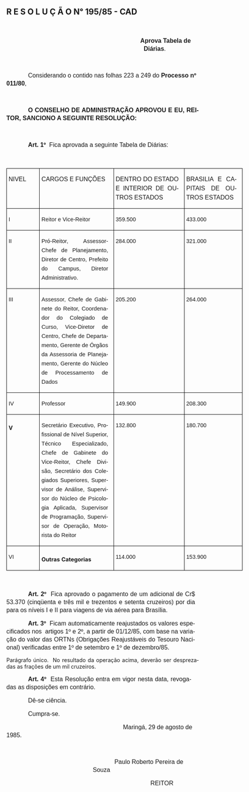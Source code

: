 <body lang=PT-BR style='tab-interval:35.4pt'>

<div class=Section1>

<h2>R E S O L U Ç Ã O N° 195/85 - CAD</h2>

<p class=MsoNormal align=center style='text-align:center;text-indent:42.55pt;
line-height:150%'><span style='font-size:12.0pt;mso-bidi-font-size:10.0pt;
font-family:Arial'><![if !supportEmptyParas]>&nbsp;<![endif]><o:p></o:p></span></p>

<p class=MsoNormal align=center style='margin-left:205.25pt;text-align:center;
text-indent:42.55pt;line-height:150%'><b><span style='font-size:12.0pt;
mso-bidi-font-size:10.0pt;font-family:Arial'>Aprova Tabela de Diárias</span></b><span
style='font-size:12.0pt;mso-bidi-font-size:10.0pt;font-family:Arial'>.<o:p></o:p></span></p>

<p class=MsoNormal style='line-height:150%'><span style='font-size:12.0pt;
mso-bidi-font-size:10.0pt;font-family:Arial'><![if !supportEmptyParas]>&nbsp;<![endif]><o:p></o:p></span></p>

<p class=MsoNormal style='text-indent:42.55pt;line-height:150%'><span
style='font-size:12.0pt;mso-bidi-font-size:10.0pt;font-family:Arial'>Considerando
o contido nas folhas 223 a 249 do <b>Processo nº<span style="mso-spacerun:
yes">  </span>011/80</b>,<o:p></o:p></span></p>

<p class=MsoNormal style='text-indent:42.55pt;line-height:150%'><span
style='font-size:12.0pt;mso-bidi-font-size:10.0pt;font-family:Arial'><![if !supportEmptyParas]>&nbsp;<![endif]><o:p></o:p></span></p>

<p class=MsoNormal style='text-align:justify;text-indent:42.55pt;line-height:
150%'><b><span style='font-size:12.0pt;mso-bidi-font-size:10.0pt;font-family:
Arial'>O CONSELHO DE ADMINISTRAÇÃO APROVOU E EU, REITOR, SANCIONO A SEGUINTE
RESOLUÇÃO:<o:p></o:p></span></b></p>

<p class=MsoNormal style='line-height:150%'><span style='font-size:12.0pt;
mso-bidi-font-size:10.0pt;font-family:Arial'><![if !supportEmptyParas]>&nbsp;<![endif]><o:p></o:p></span></p>

<p class=MsoNormal style='text-align:justify;text-indent:42.55pt;line-height:
150%'><b><span style='font-size:12.0pt;mso-bidi-font-size:10.0pt;font-family:
Arial'>Art. 1º</span></b><span style='font-size:12.0pt;mso-bidi-font-size:10.0pt;
font-family:Arial'><span style="mso-spacerun: yes">  </span>Fica aprovada a
seguinte Tabela de Diárias:<o:p></o:p></span></p>

<p class=MsoNormal style='margin-right:7.2pt;text-align:justify;text-indent:
42.55pt;line-height:150%'><b><span style='font-size:12.0pt;mso-bidi-font-size:
10.0pt;font-family:Arial'><![if !supportEmptyParas]>&nbsp;<![endif]><o:p></o:p></span></b></p>

<table border=1 cellspacing=0 cellpadding=0 width=619 style='width:464.2pt;
 border-collapse:collapse;border:none;mso-border-alt:solid windowtext .5pt;
 mso-padding-alt:0cm 3.5pt 0cm 3.5pt'>
 <tr style='height:65.6pt'>
  <td width=80 valign=top style='width:60.2pt;border:solid windowtext .5pt;
  padding:0cm 3.5pt 0cm 3.5pt;height:65.6pt'>
  <p class=MsoNormal style='margin-right:7.2pt;text-align:justify;line-height:
  150%'><span style='font-family:Arial'>NIVEL<o:p></o:p></span></p>
  </td>
  <td width=199 valign=top style='width:149.6pt;border:solid windowtext .5pt;
  border-left:none;mso-border-left-alt:solid windowtext .5pt;padding:0cm 3.5pt 0cm 3.5pt;
  height:65.6pt'>
  <p class=MsoNormal style='margin-right:7.2pt;text-align:justify;line-height:
  150%'><span style='font-family:Arial'>CARGOS E FUNÇÕES<o:p></o:p></span></p>
  </td>
  <td width=188 valign=top style='width:141.0pt;border:solid windowtext .5pt;
  border-left:none;mso-border-left-alt:solid windowtext .5pt;padding:0cm 3.5pt 0cm 3.5pt;
  height:65.6pt'>
  <p class=MsoNormal style='margin-right:7.2pt;text-align:justify;line-height:
  150%'><span style='font-family:Arial'>DENTRO DO ESTADO E INTERIOR DE OUTROS
  ESTADOS<o:p></o:p></span></p>
  </td>
  <td width=151 valign=top style='width:4.0cm;border:solid windowtext .5pt;
  border-left:none;mso-border-left-alt:solid windowtext .5pt;padding:0cm 3.5pt 0cm 3.5pt;
  height:65.6pt'>
  <p class=MsoNormal style='margin-right:7.2pt;text-align:justify;line-height:
  150%'><span style='font-family:Arial'>BRASILIA E CAPITAIS DE OUTROS ESTADOS<o:p></o:p></span></p>
  </td>
 </tr>
 <tr>
  <td width=80 valign=top style='width:60.2pt;border:solid windowtext .5pt;
  border-top:none;mso-border-top-alt:solid windowtext .5pt;padding:0cm 3.5pt 0cm 3.5pt'>
  <p class=MsoNormal style='margin-right:7.2pt;text-align:justify;line-height:
  150%'><span lang=EN-US style='font-size:11.0pt;mso-bidi-font-size:10.0pt;
  font-family:Arial;mso-ansi-language:EN-US'>I<o:p></o:p></span></p>
  </td>
  <td width=199 valign=top style='width:149.6pt;border-top:none;border-left:
  none;border-bottom:solid windowtext .5pt;border-right:solid windowtext .5pt;
  mso-border-top-alt:solid windowtext .5pt;mso-border-left-alt:solid windowtext .5pt;
  padding:0cm 3.5pt 0cm 3.5pt'>
  <p class=MsoNormal style='margin-right:7.2pt;text-align:justify;line-height:
  150%'><span style='font-size:11.0pt;mso-bidi-font-size:10.0pt;font-family:
  Arial'>Reitor e Vice-Reitor<o:p></o:p></span></p>
  </td>
  <td width=188 valign=top style='width:141.0pt;border-top:none;border-left:
  none;border-bottom:solid windowtext .5pt;border-right:solid windowtext .5pt;
  mso-border-top-alt:solid windowtext .5pt;mso-border-left-alt:solid windowtext .5pt;
  padding:0cm 3.5pt 0cm 3.5pt'>
  <p class=MsoNormal style='margin-right:7.2pt;text-align:justify;line-height:
  150%'><span style='font-size:11.0pt;mso-bidi-font-size:10.0pt;font-family:
  Arial'>359.500<o:p></o:p></span></p>
  </td>
  <td width=151 valign=top style='width:4.0cm;border-top:none;border-left:none;
  border-bottom:solid windowtext .5pt;border-right:solid windowtext .5pt;
  mso-border-top-alt:solid windowtext .5pt;mso-border-left-alt:solid windowtext .5pt;
  padding:0cm 3.5pt 0cm 3.5pt'>
  <p class=MsoNormal style='margin-right:7.2pt;text-align:justify;line-height:
  150%'><span style='font-size:11.0pt;mso-bidi-font-size:10.0pt;font-family:
  Arial'>433.000<o:p></o:p></span></p>
  </td>
 </tr>
 <tr>
  <td width=80 valign=top style='width:60.2pt;border:solid windowtext .5pt;
  border-top:none;mso-border-top-alt:solid windowtext .5pt;padding:0cm 3.5pt 0cm 3.5pt'>
  <p class=MsoNormal style='margin-right:7.2pt;text-align:justify;line-height:
  150%'><span lang=EN-US style='font-size:11.0pt;mso-bidi-font-size:10.0pt;
  font-family:Arial;mso-ansi-language:EN-US'>II<o:p></o:p></span></p>
  </td>
  <td width=199 valign=top style='width:149.6pt;border-top:none;border-left:
  none;border-bottom:solid windowtext .5pt;border-right:solid windowtext .5pt;
  mso-border-top-alt:solid windowtext .5pt;mso-border-left-alt:solid windowtext .5pt;
  padding:0cm 3.5pt 0cm 3.5pt'>
  <p class=MsoNormal style='margin-right:7.2pt;text-align:justify;line-height:
  150%'><span style='font-size:11.0pt;mso-bidi-font-size:10.0pt;font-family:
  Arial'>Pró-Reitor, Assessor-Chefe de Planejamento, Diretor de Centro,
  Prefeito do Campus, Diretor Administrativo.<o:p></o:p></span></p>
  </td>
  <td width=188 valign=top style='width:141.0pt;border-top:none;border-left:
  none;border-bottom:solid windowtext .5pt;border-right:solid windowtext .5pt;
  mso-border-top-alt:solid windowtext .5pt;mso-border-left-alt:solid windowtext .5pt;
  padding:0cm 3.5pt 0cm 3.5pt'>
  <p class=MsoNormal style='margin-right:7.2pt;text-align:justify;line-height:
  150%'><span style='font-size:11.0pt;mso-bidi-font-size:10.0pt;font-family:
  Arial'>284.000<o:p></o:p></span></p>
  </td>
  <td width=151 valign=top style='width:4.0cm;border-top:none;border-left:none;
  border-bottom:solid windowtext .5pt;border-right:solid windowtext .5pt;
  mso-border-top-alt:solid windowtext .5pt;mso-border-left-alt:solid windowtext .5pt;
  padding:0cm 3.5pt 0cm 3.5pt'>
  <p class=MsoNormal style='margin-right:7.2pt;text-align:justify;line-height:
  150%'><span style='font-size:11.0pt;mso-bidi-font-size:10.0pt;font-family:
  Arial'>321.000<o:p></o:p></span></p>
  </td>
 </tr>
 <tr style='height:144.2pt'>
  <td width=80 valign=top style='width:60.2pt;border:solid windowtext .5pt;
  border-top:none;mso-border-top-alt:solid windowtext .5pt;padding:0cm 3.5pt 0cm 3.5pt;
  height:144.2pt'>
  <p class=MsoNormal style='margin-right:7.2pt;text-align:justify;line-height:
  150%'><span lang=EN-US style='font-size:11.0pt;mso-bidi-font-size:10.0pt;
  font-family:Arial;mso-ansi-language:EN-US'>III<o:p></o:p></span></p>
  </td>
  <td width=199 valign=top style='width:149.6pt;border-top:none;border-left:
  none;border-bottom:solid windowtext .5pt;border-right:solid windowtext .5pt;
  mso-border-top-alt:solid windowtext .5pt;mso-border-left-alt:solid windowtext .5pt;
  padding:0cm 3.5pt 0cm 3.5pt;height:144.2pt'>
  <p class=MsoNormal style='margin-right:7.2pt;text-align:justify;line-height:
  150%'><span style='font-size:11.0pt;mso-bidi-font-size:10.0pt;font-family:
  Arial'>Assessor, Chefe de Gabinete do Reitor, Coordenador do Colegiado de
  Curso, Vice-Diretor de Centro, Chefe de Departamento, Gerente de Órgãos da
  Assessoria de Planejamento, Gerente do Núcleo de Processamento de Dados<o:p></o:p></span></p>
  </td>
  <td width=188 valign=top style='width:141.0pt;border-top:none;border-left:
  none;border-bottom:solid windowtext .5pt;border-right:solid windowtext .5pt;
  mso-border-top-alt:solid windowtext .5pt;mso-border-left-alt:solid windowtext .5pt;
  padding:0cm 3.5pt 0cm 3.5pt;height:144.2pt'>
  <p class=MsoNormal style='margin-right:7.2pt;text-align:justify;line-height:
  150%'><span style='font-size:11.0pt;mso-bidi-font-size:10.0pt;font-family:
  Arial'>205.200<o:p></o:p></span></p>
  </td>
  <td width=151 valign=top style='width:4.0cm;border-top:none;border-left:none;
  border-bottom:solid windowtext .5pt;border-right:solid windowtext .5pt;
  mso-border-top-alt:solid windowtext .5pt;mso-border-left-alt:solid windowtext .5pt;
  padding:0cm 3.5pt 0cm 3.5pt;height:144.2pt'>
  <p class=MsoNormal style='margin-right:7.2pt;text-align:justify;line-height:
  150%'><span style='font-size:11.0pt;mso-bidi-font-size:10.0pt;font-family:
  Arial'>264.000<o:p></o:p></span></p>
  </td>
 </tr>
 <tr>
  <td width=80 valign=top style='width:60.2pt;border:solid windowtext .5pt;
  border-top:none;mso-border-top-alt:solid windowtext .5pt;padding:0cm 3.5pt 0cm 3.5pt'>
  <p class=MsoNormal style='margin-right:7.2pt;text-align:justify;line-height:
  150%'><span style='font-size:11.0pt;mso-bidi-font-size:10.0pt;font-family:
  Arial'>IV<o:p></o:p></span></p>
  </td>
  <td width=199 valign=top style='width:149.6pt;border-top:none;border-left:
  none;border-bottom:solid windowtext .5pt;border-right:solid windowtext .5pt;
  mso-border-top-alt:solid windowtext .5pt;mso-border-left-alt:solid windowtext .5pt;
  padding:0cm 3.5pt 0cm 3.5pt'>
  <p class=MsoNormal style='margin-right:7.2pt;text-align:justify;line-height:
  150%'><span style='font-size:11.0pt;mso-bidi-font-size:10.0pt;font-family:
  Arial'>Professor<o:p></o:p></span></p>
  </td>
  <td width=188 valign=top style='width:141.0pt;border-top:none;border-left:
  none;border-bottom:solid windowtext .5pt;border-right:solid windowtext .5pt;
  mso-border-top-alt:solid windowtext .5pt;mso-border-left-alt:solid windowtext .5pt;
  padding:0cm 3.5pt 0cm 3.5pt'>
  <p class=MsoNormal style='margin-right:7.2pt;text-align:justify;line-height:
  150%'><span style='font-size:11.0pt;mso-bidi-font-size:10.0pt;font-family:
  Arial'>149.900<o:p></o:p></span></p>
  </td>
  <td width=151 valign=top style='width:4.0cm;border-top:none;border-left:none;
  border-bottom:solid windowtext .5pt;border-right:solid windowtext .5pt;
  mso-border-top-alt:solid windowtext .5pt;mso-border-left-alt:solid windowtext .5pt;
  padding:0cm 3.5pt 0cm 3.5pt'>
  <p class=MsoNormal style='margin-right:7.2pt;text-align:justify;line-height:
  150%'><span style='font-size:11.0pt;mso-bidi-font-size:10.0pt;font-family:
  Arial'>208.300<o:p></o:p></span></p>
  </td>
 </tr>
 <tr>
  <td width=80 valign=top style='width:60.2pt;border:solid windowtext .5pt;
  border-top:none;mso-border-top-alt:solid windowtext .5pt;padding:0cm 3.5pt 0cm 3.5pt'>
  <h3><span style='font-size:11.0pt;mso-bidi-font-size:10.0pt'>V<o:p></o:p></span></h3>
  </td>
  <td width=199 valign=top style='width:149.6pt;border-top:none;border-left:
  none;border-bottom:solid windowtext .5pt;border-right:solid windowtext .5pt;
  mso-border-top-alt:solid windowtext .5pt;mso-border-left-alt:solid windowtext .5pt;
  padding:0cm 3.5pt 0cm 3.5pt'>
  <p class=MsoNormal style='margin-right:7.2pt;text-align:justify;line-height:
  150%'><span style='font-size:11.0pt;mso-bidi-font-size:10.0pt;font-family:
  Arial'>Secretário Executivo, Profissional de Nível Superior, Técnico
  Especializado, Chefe de Gabinete do Vice-Reitor, Chefe Divisão, Secretário
  dos Colegiados Superiores, Supervisor de Análise, Supervisor do Núcleo de
  Psicologia Aplicada, Supervisor de Programação, Supervisor de Operação,
  Motorista do Reitor<b><o:p></o:p></b></span></p>
  </td>
  <td width=188 valign=top style='width:141.0pt;border-top:none;border-left:
  none;border-bottom:solid windowtext .5pt;border-right:solid windowtext .5pt;
  mso-border-top-alt:solid windowtext .5pt;mso-border-left-alt:solid windowtext .5pt;
  padding:0cm 3.5pt 0cm 3.5pt'>
  <p class=MsoNormal style='margin-right:7.2pt;text-align:justify;line-height:
  150%'><span style='font-size:11.0pt;mso-bidi-font-size:10.0pt;font-family:
  Arial'>132.800<o:p></o:p></span></p>
  </td>
  <td width=151 valign=top style='width:4.0cm;border-top:none;border-left:none;
  border-bottom:solid windowtext .5pt;border-right:solid windowtext .5pt;
  mso-border-top-alt:solid windowtext .5pt;mso-border-left-alt:solid windowtext .5pt;
  padding:0cm 3.5pt 0cm 3.5pt'>
  <p class=MsoNormal style='margin-right:7.2pt;text-align:justify;line-height:
  150%'><span style='font-size:11.0pt;mso-bidi-font-size:10.0pt;font-family:
  Arial'>180.700<o:p></o:p></span></p>
  </td>
 </tr>
 <tr>
  <td width=80 valign=top style='width:60.2pt;border:solid windowtext .5pt;
  border-top:none;mso-border-top-alt:solid windowtext .5pt;padding:0cm 3.5pt 0cm 3.5pt'>
  <p class=MsoNormal style='margin-right:7.2pt;text-align:justify;line-height:
  150%'><span style='font-size:11.0pt;mso-bidi-font-size:10.0pt;font-family:
  Arial'>VI<o:p></o:p></span></p>
  </td>
  <td width=199 valign=top style='width:149.6pt;border-top:none;border-left:
  none;border-bottom:solid windowtext .5pt;border-right:solid windowtext .5pt;
  mso-border-top-alt:solid windowtext .5pt;mso-border-left-alt:solid windowtext .5pt;
  padding:0cm 3.5pt 0cm 3.5pt'>
  <h3><span style='font-size:11.0pt;mso-bidi-font-size:10.0pt'>Outras
  Categorias<o:p></o:p></span></h3>
  </td>
  <td width=188 valign=top style='width:141.0pt;border-top:none;border-left:
  none;border-bottom:solid windowtext .5pt;border-right:solid windowtext .5pt;
  mso-border-top-alt:solid windowtext .5pt;mso-border-left-alt:solid windowtext .5pt;
  padding:0cm 3.5pt 0cm 3.5pt'>
  <p class=MsoNormal style='margin-right:7.2pt;text-align:justify;line-height:
  150%'><span style='font-size:11.0pt;mso-bidi-font-size:10.0pt;font-family:
  Arial'>114.000<o:p></o:p></span></p>
  </td>
  <td width=151 valign=top style='width:4.0cm;border-top:none;border-left:none;
  border-bottom:solid windowtext .5pt;border-right:solid windowtext .5pt;
  mso-border-top-alt:solid windowtext .5pt;mso-border-left-alt:solid windowtext .5pt;
  padding:0cm 3.5pt 0cm 3.5pt'>
  <p class=MsoNormal style='margin-right:7.2pt;text-align:justify;line-height:
  150%'><span style='font-size:11.0pt;mso-bidi-font-size:10.0pt;font-family:
  Arial'>153.900<o:p></o:p></span></p>
  </td>
 </tr>
</table>

<p class=MsoNormal style='margin-right:7.2pt;text-align:justify;text-indent:
42.55pt;line-height:150%'><b><span style='font-size:12.0pt;mso-bidi-font-size:
10.0pt;font-family:Arial'><![if !supportEmptyParas]>&nbsp;<![endif]><o:p></o:p></span></b></p>

<p class=MsoNormal style='margin-right:7.2pt;text-align:justify;text-indent:
42.55pt;line-height:150%'><b><span style='font-size:12.0pt;mso-bidi-font-size:
10.0pt;font-family:Arial'>Art. 2º</span></b><span style='font-size:12.0pt;
mso-bidi-font-size:10.0pt;font-family:Arial'><span style="mso-spacerun: yes"> 
</span>Fica aprovado o pagamento de um adicional de Cr$ 53.370 (cinqüenta e
três mil e trezentos e setenta cruzeiros) por dia para os níveis I e II para
viagens de via aérea para Brasília.<o:p></o:p></span></p>

<p class=MsoNormal style='margin-right:7.2pt;text-align:justify;text-indent:
42.55pt;line-height:150%'><b><span style='font-size:12.0pt;mso-bidi-font-size:
10.0pt;font-family:Arial'>Art. 3º</span></b><span style='font-size:12.0pt;
mso-bidi-font-size:10.0pt;font-family:Arial'><span style="mso-spacerun: yes"> 
</span>Ficam automaticamente reajustados os valores especificados nos<span
style="mso-spacerun: yes">  </span>artigos 1º e 2º, a partir de 01/12/85, com
base na variação do valor das ORTNs (Obrigações Reajustáveis do Tesouro
Nacional) verificadas entre 1º de setembro e 1º de dezembro/85.­<o:p></o:p></span></p>

<p class=MsoBodyTextIndent style='text-align:justify'>Parágrafo único.<span
style="mso-spacerun: yes">  </span>No resultado da operação acima, deverão ser
desprezadas as frações de um mil cruzeiros.</p>

<p class=MsoNormal style='margin-right:14.4pt;text-align:justify;text-indent:
42.55pt;line-height:150%'><b><span style='font-size:12.0pt;mso-bidi-font-size:
10.0pt;font-family:Arial'>Art. 4º</span></b><span style='font-size:12.0pt;
mso-bidi-font-size:10.0pt;font-family:Arial'><span style="mso-spacerun: yes"> 
</span>Esta Resolução entra em vigor nesta data, revogadas as disposições em
contrário.<o:p></o:p></span></p>

<p class=MsoNormal style='text-align:justify;text-indent:42.55pt;line-height:
150%'><span style='font-size:12.0pt;mso-bidi-font-size:10.0pt;font-family:Arial'>Dê-se
ciência.<o:p></o:p></span></p>

<p class=MsoNormal style='text-align:justify;text-indent:42.55pt;line-height:
150%'><span style='font-size:12.0pt;mso-bidi-font-size:10.0pt;font-family:Arial'>Cumpra-se.
<o:p></o:p></span></p>

<p class=MsoNormal style='text-indent:42.55pt;line-height:150%'><span
style='font-size:12.0pt;mso-bidi-font-size:10.0pt;font-family:Arial'><span
style='mso-tab-count:5'>                                                        </span>Maringá,
29 de agosto de 1985.<o:p></o:p></span></p>

<p class=MsoNormal style='text-indent:42.55pt;line-height:150%'><span
style='font-size:12.0pt;mso-bidi-font-size:10.0pt;font-family:Arial'><![if !supportEmptyParas]>&nbsp;<![endif]><o:p></o:p></span></p>

<p class=MsoNormal style='margin-left:169.85pt;text-indent:42.55pt;line-height:
150%'><span style='font-size:12.0pt;mso-bidi-font-size:10.0pt;font-family:Arial'>Paulo
Roberto Pereira de Souza<o:p></o:p></span></p>

<p class=MsoNormal style='margin-left:240.65pt;text-indent:42.55pt;line-height:
150%'><span style='font-size:12.0pt;mso-bidi-font-size:10.0pt;font-family:Arial'>REITOR<o:p></o:p></span></p>

</div>

</body>
